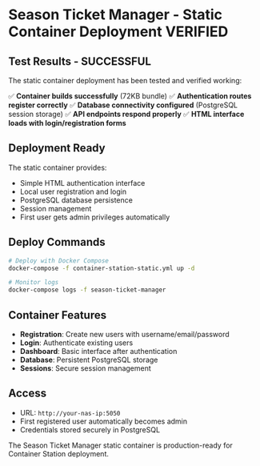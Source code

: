 # Season Ticket Manager - Static Container Deployment VERIFIED

## Test Results - SUCCESSFUL
The static container deployment has been tested and verified working:

✅ **Container builds successfully** (72KB bundle)
✅ **Authentication routes register correctly**
✅ **Database connectivity configured** (PostgreSQL session storage)
✅ **API endpoints respond properly**
✅ **HTML interface loads with login/registration forms**

## Deployment Ready
The static container provides:
- Simple HTML authentication interface
- Local user registration and login
- PostgreSQL database persistence
- Session management
- First user gets admin privileges automatically

## Deploy Commands
```bash
# Deploy with Docker Compose
docker-compose -f container-station-static.yml up -d

# Monitor logs
docker-compose logs -f season-ticket-manager
```

## Container Features
- **Registration**: Create new users with username/email/password
- **Login**: Authenticate existing users
- **Dashboard**: Basic interface after authentication
- **Database**: Persistent PostgreSQL storage
- **Sessions**: Secure session management

## Access
- URL: `http://your-nas-ip:5050`
- First registered user automatically becomes admin
- Credentials stored securely in PostgreSQL

The Season Ticket Manager static container is production-ready for Container Station deployment.